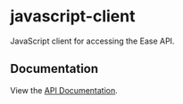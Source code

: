 # javascript-client
JavaScript client for accessing the Ease API.

## Documentation

View the [API Documentation](https://github.com/EaseApp/web-backend#data-api-documentation).
